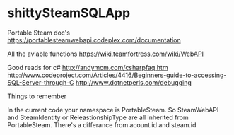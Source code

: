 # shittySteamSQLApp

Portable Steam doc's
https://portablesteamwebapi.codeplex.com/documentation

All the aviable functions
https://wiki.teamfortress.com/wiki/WebAPI


Good reads for c#
http://andymcm.com/csharpfaq.htm
http://www.codeproject.com/Articles/4416/Beginners-guide-to-accessing-SQL-Server-through-C
http://www.dotnetperls.com/debugging


Things to remember

In the current code your namespace is PortableSteam.
So SteamWebAPI and SteamIdentity or ReleastionshipType are all inherited from PortableSteam.
There's a differance from acount.id and steam.id
